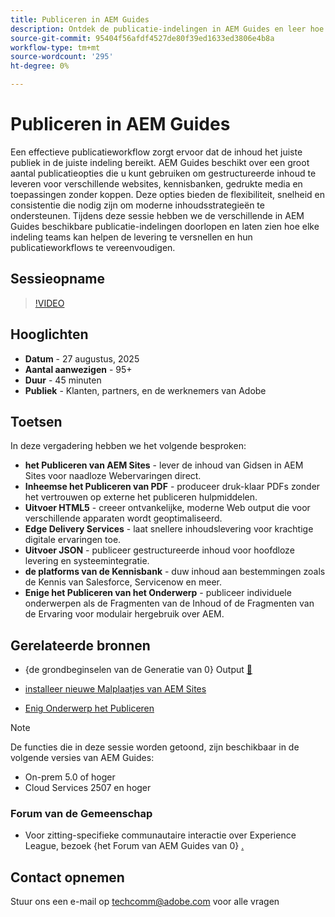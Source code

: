 ```yaml
---
title: Publiceren in AEM Guides
description: Ontdek de publicatie-indelingen in AEM Guides en leer hoe u inhoud kunt leveren op meerdere kanalen, zoals AEM Sites, PDF's, HTML5, Edge Delivery Services, JSON en meer.
source-git-commit: 95404f56afdf4527de80f39ed1633ed3806e4b8a
workflow-type: tm+mt
source-wordcount: '295'
ht-degree: 0%

---
```


# Publiceren in AEM Guides

Een effectieve publicatieworkflow zorgt ervoor dat de inhoud het juiste publiek in de juiste indeling bereikt. AEM Guides beschikt over een groot aantal publicatieopties die u kunt gebruiken om gestructureerde inhoud te leveren voor verschillende websites, kennisbanken, gedrukte media en toepassingen zonder koppen. Deze opties bieden de flexibiliteit, snelheid en consistentie die nodig zijn om moderne inhoudsstrategieën te ondersteunen.
Tijdens deze sessie hebben we de verschillende in AEM Guides beschikbare publicatie-indelingen doorlopen en laten zien hoe elke indeling teams kan helpen de levering te versnellen en hun publicatieworkflows te vereenvoudigen.


## Sessieopname

>[!VIDEO](https://video.tv.adobe.com/v/3472888/?quality=12&learn=on)

## Hooglichten

- **Datum** - 27 augustus, 2025
- **Aantal aanwezigen** - 95+
- **Duur** - 45 minuten
- **Publiek** - Klanten, partners, en de werknemers van Adobe

## Toetsen

In deze vergadering hebben we het volgende besproken:
- **het Publiceren van AEM Sites** - lever de inhoud van Gidsen in AEM Sites voor naadloze Webervaringen direct.
- **Inheemse het Publiceren van PDF** - produceer druk-klaar PDFs zonder het vertrouwen op externe het publiceren hulpmiddelen.
- **Uitvoer HTML5** - creeer ontvankelijke, moderne Web output die voor verschillende apparaten wordt geoptimaliseerd.
- **Edge Delivery Services** - laat snellere inhoudslevering voor krachtige digitale ervaringen toe.
- **Uitvoer JSON** - publiceer gestructureerde inhoud voor hoofdloze levering en systeemintegratie.
- **de platforms van de Kennisbank** - duw inhoud aan bestemmingen zoals de Kennis van Salesforce, Servicenow en meer.
- **Enige het Publiceren van het Onderwerp** - publiceer individuele onderwerpen als de Fragmenten van de Inhoud of de Fragmenten van de Ervaring voor modulair hergebruik over AEM.


## Gerelateerde bronnen

- {de grondbeginselen van de Generatie van 0} Output [&#128279;](https://experienceleague.adobe.com/en/docs/experience-manager-guides/using/user-guide/map-management-publishing/output-gen/generate-output)

- [ installeer nieuwe Malplaatjes van AEM Sites ](https://experienceleague.adobe.com/en/docs/experience-manager-guides/using/knowledge-base/kb-articles/publishing/aem-site-templates/download-install-aem-sites-templates-cs-kb)

- [ Enig Onderwerp het Publiceren ](https://experienceleague.adobe.com/en/docs/experience-manager-guides/using/user-guide/map-management-publishing/output-gen/generate-output/single-topic-publishing/publish-content-fragment.html)



>[!NOTE]
>
> De functies die in deze sessie worden getoond, zijn beschikbaar in de volgende versies van AEM Guides:
> - On-prem 5.0 of hoger
> - Cloud Services 2507 en hoger


### Forum van de Gemeenschap

- Voor zitting-specifieke communautaire interactie over Experience League, bezoek {het Forum van AEM Guides van 0} [.](https://experienceleaguecommunities.adobe.com/t5/experience-manager-guides/bd-p/xml-documentation-discussions)


## Contact opnemen

Stuur ons een e-mail op <techcomm@adobe.com> voor alle vragen

